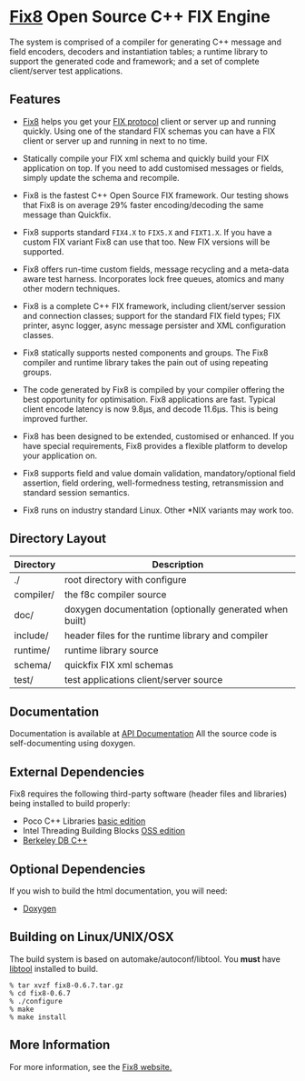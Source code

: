 # [Fix8](http://www.fix8.org) Open Source C++ FIX Engine

The system is comprised of a compiler for generating C++ message and field encoders,
decoders and instantiation tables; a runtime library to support the generated code
and framework; and a set of complete client/server test applications.

## Features

* [Fix8](http://www.fix8.org) helps you get your [FIX protocol](http://www.fixprotocol.org/) client or server up and running quickly. Using one of the standard FIX schemas you can have a FIX client or server up and running in next to no time.

* Statically compile your FIX xml schema and quickly build your FIX application on top. If you need to add customised messages or fields, simply update the schema and recompile.

* Fix8 is the fastest C++ Open Source FIX framework. Our testing shows that Fix8 is on average 29% faster encoding/decoding the same message than Quickfix.

* Fix8 supports standard `FIX4.X` to `FIX5.X` and `FIXT1.X`. If you have a custom FIX variant Fix8 can use that too. New FIX versions will be supported.

* Fix8 offers run-time custom fields, message recycling and a meta-data aware test harness. Incorporates lock free queues, atomics and many other modern techniques.

* Fix8 is a complete C++ FIX framework, including client/server session and connection classes; support for the standard FIX field types; FIX printer, async logger, async message persister and XML configuration classes.

* Fix8 statically supports nested components and groups. The Fix8 compiler and runtime library takes the pain out of using repeating groups.

* The code generated by Fix8 is compiled by your compiler offering the best opportunity for optimisation. Fix8 applications are fast. Typical client encode latency is now 9.8µs, and decode 11.6µs. This is being improved further.

* Fix8 has been designed to be extended, customised or enhanced. If you have special requirements, Fix8 provides a flexible platform to develop your application on.

* Fix8 supports field and value domain validation, mandatory/optional field assertion, field ordering, well-formedness testing, retransmission and standard session semantics.

* Fix8 runs on industry standard Linux. Other \*NIX variants may work too.

## Directory Layout

<table>
    <thead>
         <tr>
            <th>Directory</th>
            <th>Description</th>
          </tr>
    </thead>
    <tbody>
          <tr>
             <td>./</td>
             <td>root directory with configure</td>
          </tr>
          <tr>
             <td>compiler/</td>
             <td>the f8c compiler source</td>
          </tr>
          <tr>
             <td>doc/</td>
             <td>doxygen documentation (optionally generated when built)</td>
          </tr>
          <tr>
             <td>include/</td>
             <td>header files for the runtime library and compiler</td>
          </tr>
          <tr>
             <td>runtime/</td>
             <td>runtime library source</td>
          </tr>
          <tr>
             <td>schema/</td>
             <td>quickfix FIX xml schemas</td>
          </tr>
          <tr>
             <td>test/</td>
             <td>test applications client/server source</td>
          </tr>
    </tbody>
</table>


## Documentation

Documentation is available at [API Documentation](http://fix8.org/fix8/html/)
All the source code is self-documenting using doxygen.

## External Dependencies

Fix8 requires the following third-party software (header files and
libraries) being installed to build properly:

- Poco C++ Libraries [basic edition](http://pocoproject.org/download/index.html)
- Intel Threading Building Blocks [OSS edition](http://threadingbuildingblocks.org/download.php)
- [Berkeley DB C++](http://www.oracle.com/technetwork/products/berkeleydb/downloads/index.html)

## Optional Dependencies

If you wish to build the html documentation, you will need:

- [Doxygen](www.doxygen.org)

## Building on Linux/UNIX/OSX

The build system is based on automake/autoconf/libtool.
You **must** have [libtool](www.gnu.org/software/libtool/) installed to build.

    % tar xvzf fix8-0.6.7.tar.gz
    % cd fix8-0.6.7
    % ./configure
    % make
    % make install

## More Information

For more information, see the [Fix8 website.](http://www.fix8.org)
